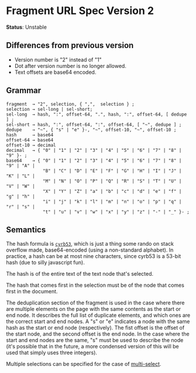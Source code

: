 # Fragment URL Spec Version 2

**Status**: Unstable

## Differences from previous version

* Version number is "2" instead of "1"
* Dot after version number is no longer allowed.
* Text offsets are base64 encoded.

## Grammar

```
fragment  → "2", selection, { ",",  selection } ;
selection → sel-long | sel-short;
sel-long  → hash, ":", offset-64, ".", hash, ":", offset-64, [ dedupe ] ;
sel-short → hash, ":", offset-64, ":", offset-64, [ "~", dedupe ] ;
dedupe    → "~", { "s" | "e" }-, "~", offset-10, "~", offset-10 ;
hash      → base64
offset-64 → base64
offset-10 → decimal
decimal   → { "0" | "1" | "2" | "3" | "4" | "5" | "6" | "7" | "8" | "9" }- ;
base64    → { "0" | "1" | "2" | "3" | "4" | "5" | "6" | "7" | "8" | "9" | "A" |
              "B" | "C" | "D" | "E" | "F" | "G" | "H" | "I" | "J" | "K" | "L" |
              "M" | "N" | "O" | "P" | "Q" | "R" | "S" | "T" | "U" | "V" | "W" |
              "X" | "Y" | "Z" | "a" | "b" | "c" | "d" | "e" | "f" | "g" | "h" |
              "i" | "j" | "k" | "l" | "m" | "n" | "o" | "p" | "q" | "r" | "s" |
              "t" | "u" | "v" | "w" | "x" | "y" | "z" | "-" | "_" }- ;
```

## Semantics

The hash formula is [`cyrb53`](https://stackoverflow.com/questions/7616461/generate-a-hash-from-string-in-javascript/52171480#52171480), which is just a thing some rando on stack overflow made, base64-encoded (using a non-standard alphabet). In practice, a hash can be at most nine characters, since cyrb53 is a 53-bit hash (due to silly javascript fun).

The hash is of the entire text of the text node that's selected.

The hash that comes first in the selection must be of the node that comes first in the document.

The deduplication section of the fragment is used in the case where there are multiple elements on the page with the same contents as the start or end node. It describes the full list of duplicate elements, and which ones are the correct start and end nodes. A "s" or "e" indicates a node with the same hash as the start or end node (respectively). The fist offset is the offset of the start node, and the second offset is the end node. In the case where the start and end nodes are the same, "s" must be used to describe the node (it's possible that in the future, a more condensed version of this will be used that simply uses three integers).

Multiple selections can be specified for the case of [multi-select](https://developer.mozilla.org/en-US/docs/Web/API/Selection/rangeCount).
